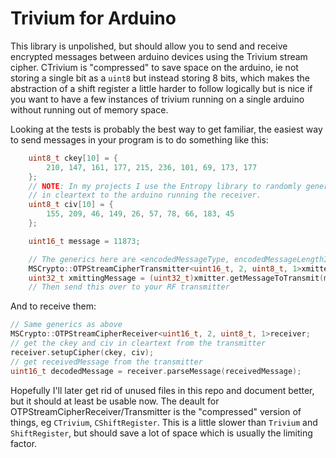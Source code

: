 # Trivium for Arduino


This library is unpolished, but should allow you to send and receive encrypted messages between arduino devices using the Trivium stream cipher. CTrivium is "compressed" to save space on the arduino, ie not storing a single bit as a `uint8` but instead storing 8 bits, which makes the abstraction of a shift register a little harder to follow logically but is nice if you want to have a few instances of trivium running on a single arduino without running out of memory space.

Looking at the tests is probably the best way to get familiar, the easiest way to send messages in your program is to do something like this:

```c
    uint8_t ckey[10] = {
        210, 147, 161, 177, 215, 236, 101, 69, 173, 177
    };
    // NOTE: In my projects I use the Entropy library to randomly generate the IV and send it over
    // in cleartext to the arduino running the receiver.
    uint8_t civ[10] = {
        155, 209, 46, 149, 26, 57, 78, 66, 183, 45
    };

    uint16_t message = 11873;

    // The generics here are <encodedMessageType, encodedMessageLengthInBytes, cleartextMessagePortionType, cleartextMessagePortionLengthInBytes>
    MSCrypto::OTPStreamCipherTransmitter<uint16_t, 2, uint8_t, 1>xmitter(ckey, civ);
    uint32_t xmittingMessage = (uint32_t)xmitter.getMessageToTransmit(message);
    // Then send this over to your RF transmitter
```

And to receive them:

```c
// Same generics as above
MSCrypto::OTPStreamCipherReceiver<uint16_t, 2, uint8_t, 1>receiver;
// get the ckey and civ in cleartext from the transmitter
receiver.setupCipher(ckey, civ);
// get receivedMessage from the transmitter 
uint16_t decodedMessage = receiver.parseMessage(receivedMessage);
```

Hopefully I'll later get rid of unused files in this repo and document better, but it should at least be usable now. 
The deault for OTPStreamCipherReceiver/Transmitter is the "compressed" version of things, eg `CTrivium`, `CShiftRegister`. This is a little slower than `Trivium` and `ShiftRegister`, but should save a lot of space which is usually the limiting factor.